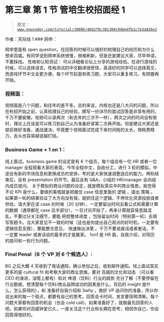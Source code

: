 # 第三章 第 1 节 管培生校招面经 1

> 原文：[`www.nowcoder.com/tutorial/10086/46b2f6c381304c94be4fb1c7e3a826e2`](https://www.nowcoder.com/tutorial/10086/46b2f6c381304c94be4fb1c7e3a826e2)

作者：天际线 1 ### 网申：

网申里面有 open question，在回答的时候可以很好的梳理自己的经历和为什么想来百威。有同学说到网申系统很慢，很难刷新，但是还是建议大家，尽早申请，不要踩线。  性格和认知测试：  可以详细看论坛上分享的游戏经验。在进行游戏的时候，可以选择语言。性格测试的中文翻译很奇怪，英语好的同学可以选择英文，而游戏环节中文会更方便。每个环节前面有练习题，大家可以重复练习，有把握再开始。  

### 视频面：

视频面是八个问题，和往年的差不多。总的来说，内核也还是八大问的问题，所以在秋招开始之前，认真梳理自己的经验，撰写一份详尽的面试回答是非常有用的，千万不要偷懒。视频可以录两次（和去年的三次不一样），两次之间的时间没有限时，理论上应该是可以练习到自己认为准备好录第二次再开始。但是建议大家还是提前做好准备，速战速决。毕竟整个视频面试完成下来时间拖的太长，很耗费精力，舌头也容易越说越打结。  

### Business Game + 1 on 1：

线上面试。business game 的设定是有 6 个组员，每个组会有一位 HR 或者一位 manager 全程观看大家的表现。今年全程中文，自由分工，进行 3 轮的模拟。中途会有新的市场信息和更换成员的安排，考的是大家快速调整适应的能力。两轮结束后，会有 presentation 的环节。最后会有 Q&A，小组的 HR/manager 会向组内成员提问。  关于模拟的商业问题的设定，就是模拟真实中的商业情景。我觉得不论 KPI 是什么，要做的事情就是把握住 case 信息里面的 逻辑 ，提出 策略 。如果第一轮的结果验证了大方向没有错，就抓住这个逻辑，不停优化资源投放或者供给。请大家在读 case 的时候（20 分钟），一定要留出时间去看公式和需要计算的数据（通常都在 case 后半部分），一旦讨论开始了，再来计算就容易思路混乱。不要过分关注细节，要能 把控整体进度 ，包括留出时间（特别第一轮）去填写答题卡。当大家意见不一致的时候（这也是你提出自己观点的好时机，一定要有逻辑信息支撑），要能整合意见， 快速做出决策 。千万不要说废话或者套话，不一定要 leader 或者话说的最多的才是赢家。 1on1 是 HR 面，自我介绍，对简历的提问和一些行为问题。 

### Final Penal（6 个 VP 对 6 个候选人）: 

BG 之后大概 4 天收到了电话通知，确认参加之后，收到邮件通知。线上面试其实更多的是 cultural fit 和考察大家的商业思维。要对 百威的文化和动态 （可以看 CEO 的演讲，油管上都有）和对 啤酒（饮料）行业的趋势 充分了解（不要停留在行业数据，想清楚每个饮料/商业品牌成功的因素是什么，背后的 insight 是什么，怎么获得的），和 准备好自我介绍和 3why 。做好 VP 追问你的准备，所以你说出来的每一个观点，都要有自己的思考。回答会卡时间，发言要简明清晰。每个问题大家都有回答的机会（也会 cold call)，如果准备好了，就做最先回答的人吧。如果你对百威钟爱已久，一直关注这个行业和长期在思考，相信你自己，你会回答得很好的。